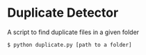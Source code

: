 # Duplicate Detector
A script to find duplicate files in a given folder

    $ python duplicate.py [path to a folder]


